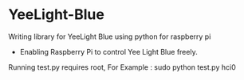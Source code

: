 YeeLight-Blue
==============

Writing library for YeeLight Blue using python for raspberry pi

- Enabling Raspberry Pi to control Yee Light Blue freely.

Running test.py requires root, For Example :
sudo python test.py hci0
